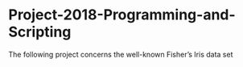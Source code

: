 # Project-2018-Programming-and-Scripting
The following project concerns the well-known Fisher’s Iris data set

